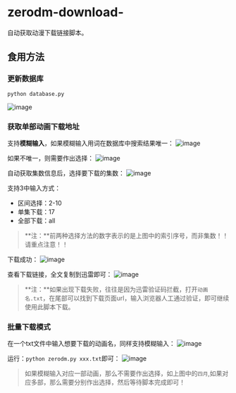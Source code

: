 zerodm-download-
================

自动获取动漫下载链接脚本。

## 食用方法

### 更新数据库
`python database.py`

![image](https://github.com/Vespa314/zerodm-download/raw/master/img/1.png)

### 获取单部动画下载地址
支持**模糊输入**，如果模糊输入用词在数据库中搜索结果唯一：
![image](https://github.com/Vespa314/zerodm-download/raw/master/img/6.png)

如果不唯一，则需要作出选择：
![image](https://github.com/Vespa314/zerodm-download/raw/master/img/2.png)

自动获取集数信息后，选择要下载的集数：
![image](https://github.com/Vespa314/zerodm-download/raw/master/img/3.png)

支持3中输入方式：
- 区间选择：2-10
- 单集下载：17
- 全部下载：all

> **注：**前两种选择方法的数字表示的是上图中的索引序号，而非集数！！请重点注意！！

下载成功：
![image](https://github.com/Vespa314/zerodm-download/raw/master/img/4.png)

查看下载链接，全文复制到迅雷即可：
![image](https://github.com/Vespa314/zerodm-download/raw/master/img/5.png)

> **注：**如果出现下载失败，往往是因为迅雷验证码拦截，打开`动画名.txt`，在尾部可以找到下载页面url，输入浏览器人工通过验证，即可继续使用此脚本下载。


### 批量下载模式
在一个txt文件中输入想要下载的动画名，同样支持模糊输入：
![image](https://github.com/Vespa314/zerodm-download/raw/master/img/7.png)

运行：`python zerodm.py xxx.txt`即可：
![image](https://github.com/Vespa314/zerodm-download/raw/master/img/9.png)

> 如果模糊输入对应一部动画，那么不需要作出选择，如上图中的`四月`,如果对应多部，那么需要分别作出选择，然后等待脚本完成即可！
